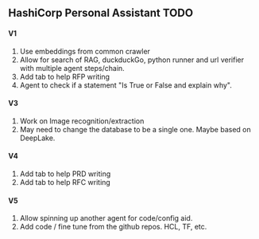 ## HashiCorp Personal Assistant TODO
#### V1
1. Use embeddings from common crawler
2. Allow for search of RAG, duckduckGo, python runner and url verifier with multiple agent steps/chain. 
3. Add tab to help RFP writing
4. Agent to check if a statement "Is True or False and explain why".
#### V3
1. Work on Image recognition/extraction
2. May need to change the database to be a single one. Maybe based on DeepLake.
#### V4
1. Add tab to help PRD writing
2. Add tab to help RFC writing
#### V5
1. Allow spinning up another agent for code/config aid.
2. Add code  / fine tune from the github repos. HCL, TF, etc.
